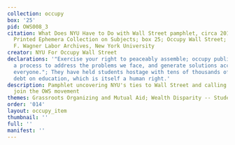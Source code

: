 ```yaml
---
collection: occupy
box: '25'
pid: OWS008_3
citation: What Does NYU Have to Do with Wall Street pamphlet, circa 2011-2012;  PE.029
  Printed Ephemera Collection on Subjects; box 25; Occupy Wall Street; Tamiment Library/Robert
  F. Wagner Labor Archives, New York University
creator: NYU For Occupy Wall Street
declarations: '"Exercise your right to peaceably assemble; occupy public space;  create
  a process to address the problems we face, and generate solutions accessible to
  everyone."; They have held students hostage with tens of thousands of dollars of
  debt on education, which is itself a human right.'
description: Pamphlet uncovering NYU's ties to Wall Street and calling students to
  join the OWS movement
themes: Grassroots Organizing and Mutual Aid; Wealth Disparity -- Student debt
order: '014'
layout: occupy_item
thumbnail: ''
full: ''
manifest: ''
---
```

